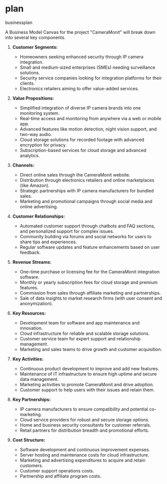 # plan
businessplan


A Business Model Canvas for the project "CameraMonit" will break down into several key components.

1. **Customer Segments:**
   - Homeowners seeking enhanced security through IP camera integration.
   - Small and medium-sized enterprises (SMEs) needing surveillance solutions.
   - Security service companies looking for integration platforms for their clients.
   - Electronics retailers aiming to offer value-added services.

2. **Value Propositions:**
   - Simplified integration of diverse IP camera brands into one monitoring system.
   - Real-time access and monitoring from anywhere via a web or mobile app.
   - Advanced features like motion detection, night vision support, and two-way audio.
   - Cloud storage solutions for recorded footage with advanced encryption for privacy.
   - Subscription-based services for cloud storage and advanced analytics.

3. **Channels:**
   - Direct online sales through the CameraMonit website.
   - Distribution through electronics retailers and online marketplaces (like Amazon).
   - Strategic partnerships with IP camera manufacturers for bundled sales.
   - Marketing and promotional campaigns through social media and online advertising.

4. **Customer Relationships:**
   - Automated customer support through chatbots and FAQ sections, and personalized support for complex issues.
   - Community building via forums and social networks for users to share tips and experiences.
   - Regular software updates and feature enhancements based on user feedback.

5. **Revenue Streams:**
   - One-time purchase or licensing fee for the CameraMonit integration software.
   - Monthly or yearly subscription fees for cloud storage and premium features.
   - Commission from sales through affiliate marketing and partnerships.
   - Sale of data insights to market research firms (with user consent and anonymization).

6. **Key Resources:**
   - Development team for software and app maintenance and innovation.
   - Cloud infrastructure for reliable and scalable storage solutions.
   - Customer service team for expert support and relationship management.
   - Marketing and sales teams to drive growth and customer acquisition.

7. **Key Activities:**
   - Continuous product development to improve and add new features.
   - Maintenance of IT infrastructure to ensure high uptime and secure data management.
   - Marketing activities to promote CameraMonit and drive adoption.
   - Customer support to help users with their issues and retain them.

8. **Key Partnerships:**
   - IP camera manufacturers to ensure compatibility and potential co-marketing.
   - Cloud service providers for robust and secure storage options.
   - Home and business security consultants for customer referrals.
   - Retail partners for distribution breadth and promotional efforts.

9. **Cost Structure:**
   - Software development and continuous improvement expenses.
   - Server hosting and maintenance costs for cloud infrastructure.
   - Marketing and advertising expenditures to acquire and retain customers.
   - Customer support operations costs.
   - Partnership and affiliate program costs.

